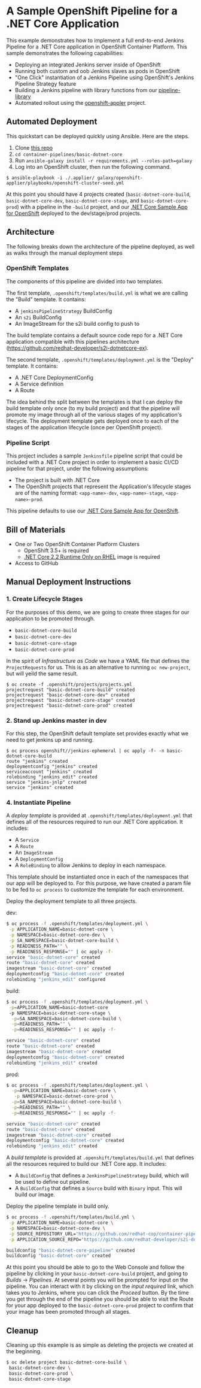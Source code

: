 # A Sample OpenShift Pipeline for a .NET Core Application

This example demonstrates how to implement a full end-to-end Jenkins Pipeline for a .NET Core application in OpenShift Container Platform. This sample demonstrates the following capabilities:

* Deploying an integrated Jenkins server inside of OpenShift
* Running both custom and oob Jenkins slaves as pods in OpenShift
* "One Click" instantiation of a Jenkins Pipeline using OpenShift's Jenkins Pipeline Strategy feature
* Building a Jenkins pipeline with library functions from our [pipeline-library](https://github.com/redhat-cop/pipeline-library)
* Automated rollout using the [openshift-appler](https://github.com/redhat-cop/openshift-applier) project.

## Automated Deployment

This quickstart can be deployed quickly using Ansible. Here are the steps.

1. Clone [this repo](https://github.com/redhat-cop/container-pipelines)
2. `cd container-pipelines/basic-dotnet-core`
3. Run `ansible-galaxy install -r requirements.yml --roles-path=galaxy`
2. Log into an OpenShift cluster, then run the following command.
```
$ ansible-playbook -i ./.applier/ galaxy/openshift-applier/playbooks/openshift-cluster-seed.yml
```

At this point you should have 4 projects created (`basic-dotnet-core-build`, `basic-dotnet-core-dev`, `basic-dotnet-core-stage`, and `basic-dotnet-core-prod`) with a pipeline in the `-build` project, and our [.NET Core Sample App for OpenShift](https://github.com/redhat-developer/s2i-dotnetcore-ex) deployed to the dev/stage/prod projects.

## Architecture

The following breaks down the architecture of the pipeline deployed, as well as walks through the manual deployment steps

### OpenShift Templates

The components of this pipeline are divided into two templates.

The first template, `.openshift/templates/build.yml` is what we are calling the "Build" template. It contains:

* A `jenkinsPipelineStrategy` BuildConfig
* An `s2i` BuildConfig
* An ImageStream for the s2i build config to push to

The build template contains a default source code repo for a .NET Core application compatible with this pipelines architecture (https://github.com/redhat-developer/s2i-dotnetcore-ex).

The second template, `.openshift/templates/deployment.yml` is the "Deploy" template. It contains:

* A .NET Core DeploymentConfig
* A Service definition
* A Route

The idea behind the split between the templates is that I can deploy the build template only once (to my build project) and that the pipeline will promote my image through all of the various stages of my application's lifecycle. The deployment template gets deployed once to each of the stages of the application lifecycle (once per OpenShift project).

### Pipeline Script

This project includes a sample `Jenkinsfile` pipeline script that could be included with a .NET Core project in order to implement a basic CI/CD pipeline for that project, under the following assumptions:

* The project is built with .NET Core
* The OpenShift projects that represent the Application's lifecycle stages are of the naming format: `<app-name>-dev`, `<app-name>-stage`, `<app-name>-prod`.

This pipeline defaults to use our [.NET Core Sample App for OpenShift](https://github.com/redhat-developer/s2i-dotnetcore-ex).

## Bill of Materials

* One or Two OpenShift Container Platform Clusters
  * OpenShift 3.5+ is required
  * [.NET Core 2.2 Runtime Only on RHEL](https://access.redhat.com/containers/?tab=overview#/registry.access.redhat.com/dotnet/dotnet-22-runtime-rhel7) image is required
* Access to GitHub

## Manual Deployment Instructions

### 1. Create Lifecycle Stages

For the purposes of this demo, we are going to create three stages for our application to be promoted through.

- `basic-dotnet-core-build`
- `basic-dotnet-core-dev`
- `basic-dotnet-core-stage`
- `basic-dotnet-core-prod`

In the spirit of _Infrastructure as Code_ we have a YAML file that defines the `ProjectRequests` for us. This is as an alternative to running `oc new-project`, but will yeild the same result.

```
$ oc create -f .openshift/projects/projects.yml
projectrequest "basic-dotnet-core-build" created
projectrequest "basic-dotnet-core-dev" created
projectrequest "basic-dotnet-core-stage" created
projectrequest "basic-dotnet-core-prod" created
```

### 2. Stand up Jenkins master in dev

For this step, the OpenShift default template set provides exactly what we need to get jenkins up and running.

```
$ oc process openshift//jenkins-ephemeral | oc apply -f- -n basic-dotnet-core-build
route "jenkins" created
deploymentconfig "jenkins" created
serviceaccount "jenkins" created
rolebinding "jenkins_edit" created
service "jenkins-jnlp" created
service "jenkins" created
```

### 4. Instantiate Pipeline

A _deploy template_ is provided at `.openshift/templates/deployment.yml` that defines all of the resources required to run our .NET Core application. It includes:

* A `Service`
* A `Route`
* An `ImageStream`
* A `DeploymentConfig`
* A `RoleBinding` to allow Jenkins to deploy in each namespace.

This template should be instantiated once in each of the namespaces that our app will be deployed to. For this purpose, we have created a param file to be fed to `oc process` to customize the template for each environment.

Deploy the deployment template to all three projects.

dev:
```bash
$ oc process -f .openshift/templates/deployment.yml \
 -p APPLICATION_NAME=basic-dotnet-core \
 -p NAMESPACE=basic-dotnet-core-dev \
 -p SA_NAMESPACE=basic-dotnet-core-build \
 -p READINESS_PATH="" \
 -p READINESS_RESPONSE="" | oc apply -f-
service "basic-dotnet-core" created
route "basic-dotnet-core" created
imagestream "basic-dotnet-core" created
deploymentconfig "basic-dotnet-core" created
rolebinding "jenkins_edit" configured
```

build:
```bash
$ oc process -f .openshift/templates/deployment.yml \
 -p=APPLICATION_NAME=basic-dotnet-core
 -p NAMESPACE=basic-dotnet-core-stage \
  -p=SA_NAMESPACE=basic-dotnet-core-build \
  -p=READINESS_PATH="" \
  -p=READINESS_RESPONSE="" | oc apply -f-

service "basic-dotnet-core" created
route "basic-dotnet-core" created
imagestream "basic-dotnet-core" created
deploymentconfig "basic-dotnet-core" created
rolebinding "jenkins_edit" created
```

prod:
```bash
$ oc process -f .openshift/templates/deployment.yml \
  -p=APPLICATION_NAME=basic-dotnet-core \
   -p NAMESPACE=basic-dotnet-core-prod \
  -p=SA_NAMESPACE=basic-dotnet-core-build \
  -p=READINESS_PATH="" \
  -p=READINESS_RESPONSE="" | oc apply -f-

service "basic-dotnet-core" created
route "basic-dotnet-core" created
imagestream "basic-dotnet-core" created
deploymentconfig "basic-dotnet-core" created
rolebinding "jenkins_edit" created
```

A _build template_ is provided at `.openshift/templates/build.yml` that defines all the resources required to build our .NET Core app. It includes:

* A `BuildConfig` that defines a `JenkinsPipelineStrategy` build, which will be used to define out pipeline.
* A `BuildConfig` that defines a `Source` build with `Binary` input. This will build our image.

Deploy the pipeline template in build only.
```bash
$ oc process -f .openshift/templates/build.yml \
 -p APPLICATION_NAME=basic-dotnet-core \
 -p NAMESPACE=basic-dotnet-core-dev \
 -p SOURCE_REPOSITORY_URL="https://github.com/redhat-cop/container-pipelines.git" \
 -p APPLICATION_SOURCE_REPO="https://github.com/redhat-developer/s2i-dotnetcore-ex.git" | oc apply -f-

buildconfig "basic-dotnet-core-pipeline" created
buildconfig "basic-dotnet-core" created
```

At this point you should be able to go to the Web Console and follow the pipeline by clicking in your `basic-dotnet-core-build` project, and going to *Builds* -> *Pipelines*. At several points you will be prompted for input on the pipeline. You can interact with it by clicking on the _input required_ link, which takes you to Jenkins, where you can click the *Proceed* button. By the time you get through the end of the pipeline you should be able to visit the Route for your app deployed to the `basic-dotnet-core-prod` project to confirm that your image has been promoted through all stages.

## Cleanup

Cleaning up this example is as simple as deleting the projects we created at the beginning.

```bash
$ oc delete project basic-dotnet-core-build \
 basic-dotnet-core-dev \
 basic-dotnet-core-prod \
 basic-dotnet-core-stage
```
